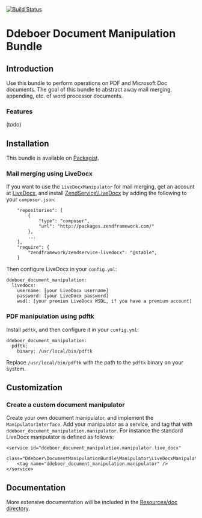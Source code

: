 [![Build Status](https://secure.travis-ci.org/ddeboer/DdeboerDocumentManipulationBundle.png)](http://travis-ci.org/ddeboer/DdeboerDocumentManipulationBundle)

Ddeboer Document Manipulation Bundle
===================================

Introduction
------------

Use this bundle to perform operations on PDF and Microsoft Doc documents.  The
goal of this bundle to abstract away mail merging, appending, etc. of word
processor documents.

### Features

(todo)

Installation
------------

This bundle is available on [Packagist](http://packagist.org/packages/ddeboer/document-manipulation-bundle).

### Mail merging using LiveDocx

If you want to use the `LiveDocxManipulator` for mail merging, get an account
at [LiveDocx](http://www.livedocx.com), and install
[ZendService\LiveDocx](https://github.com/zendframework/ZendServiceLiveDocx)
by adding the following to your `composer.json`:

```
    "repositories": [
        {
            "type": "composer",
            "url": "http://packages.zendframework.com/"
        },
        ...
    ],
    "require": {
        "zendframework/zendservice-livedocx": "@stable",
    }

```

Then configure LiveDocx in your `config.yml`:

```
ddeboer_document_manipulation:
  livedocx:
    username: [your LiveDocx username]
    password: [your LiveDocx password]
    wsdl: [your premium LiveDocx WSDL, if you have a premium account]
```

### PDF manipulation using pdftk

Install `pdftk`, and then configure it in your `config.yml`:

```
ddeboer_document_manipulation:
  pdftk:
    binary: /usr/local/bin/pdftk
```

Replace `/usr/local/bin/pdftk` with the path to the `pdftk` binary on your
system.

Customization
-------------

### Create a custom document manipulator

Create your own document manipulator, and implement the `ManipulatorInterface`.
Add your manipulator as a service, and tag that with
`ddeboer_document_manipulation.manipulator`. For instance the standard LiveDocx
manipulator is defined as follows:

```
<service id="ddeboer_document_manipulation.manipulator.live_docx"
         class="Ddeboer\DocumentManipulationBundle\Manipulator\LiveDocxManipulator">
    <tag name="ddeboer_document_manipulation.manipulator" />
</service>
```

Documentation
-------------

More extensive documentation will be included in the [Resources/doc directory](http://github.com/ddeboer/DdeboerDocumentManipulationBundle/tree/master/Resources/doc/index.md).